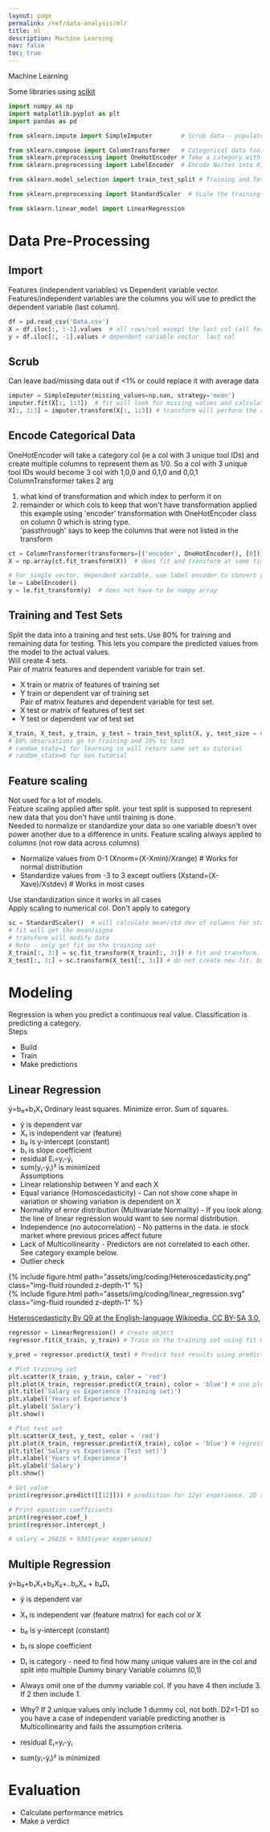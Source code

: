 ```yaml
---
layout: page
permalink: /ref/data-analysis/ml/
title: ml
description: Machine Learning
nav: false
toc: true
---
```


Machine Learning 

Some libraries using [scikit](https://en.wikipedia.org/wiki/Scikit-learn)  

```python
import numpy as np
import matplotlib.pyplot as plt
import pandas as pd

from sklearn.impute import SimpleImputer        # Scrub data - populate empty cells with ave value of col

from sklearn.compose import ColumnTransformer   # Categorical data tool
from sklearn.preprocessing import OneHotEncoder # Take a category with unique vals and create multi bin values (1,0,0 and 0,1,0 etc)
from sklearn.preprocessing import LabelEncoder  # Encode No/Yes into 0,1 

from sklearn.model_selection import train_test_split # Training and Test Sets

from sklearn.preprocessing import StandardScaler  # Scale the training set so data is in the same range

from sklearn.linear_model import LinearRegression
```
# Data Pre-Processing
## Import
Features (independent variables) vs Dependent variable vector.  
Features/independent variables are the columns you will use to predict the dependent variable (last column).  

```python
df = pd.read_csv('Data.csv')
X = df.iloc[:, :-1].values  # all rows/col except the last col (all feature/independent variables )
y = df.iloc[:, -1].values # dependent variable vector. last col
```

## Scrub  
Can leave bad/missing data out if <1% or could replace it with average data  

```python
imputer = SimpleImputer(missing_values=np.nan, strategy='mean')
imputer.fit(X[:, 1:3])  # fit will look for missing values and calculate ave on X col 1,2
X[:, 1:3] = imputer.transform(X[:, 1:3]) # transform will perform the replacement
```  

## Encode Categorical Data  
OneHotEncoder will take a category col (ie a col with 3 unique tool IDs) and create multiple columns to represent them as 1/0.   So a col with 3 unique tool IDs would become 3 col with 1,0,0 and 0,1,0 and 0,0,1  
ColumnTransformer takes 2 arg  
1. what kind of transformation and which index to perform it on  
2. remainder or which cols to keep that won't have transformation applied  
this example using 'encoder' transformation with OneHotEncoder class on column 0 which is string type.  
'passthrough' says to keep the columns that were not listed in the transform   

```python
ct = ColumnTransformer(transformers=[('encoder', OneHotEncoder(), [0])], remainder='passthrough')
X = np.array(ct.fit_transform(X))  # does fit and transform at same time. Must keep X as numpy array

# For single vector, dependent variable, use label encoder to convert yes/no to 0/1 (binary)
le = LabelEncoder()
y = le.fit_transform(y)  # does not have to be numpy array
```

## Training and Test Sets
Split the data into a training and test sets. Use 80% for training and remaining data for testing. This lets you compare the predicted values from the model to the actual values.  
Will create 4 sets.  
Pair of matrix features and dependent variable for train set.   
- X train or matrix of features of training set  
- Y train or dependent var of training set  
Pair of matrix features and dependent variable for test set.   
- X test or matrix of features of test set  
- Y test or dependent var of test set  

```python
X_train, X_test, y_train, y_test = train_test_split(X, y, test_size = 0.2, random_state = 1)
# 80% observations go to training and 20% to test
# random_state=1 for learning so will return same set as tutorial
# random_state=0 for non tutorial
```

## Feature scaling 
Not used for a lot of models.  
Feature scaling applied after split. your test split is supposed to represent new data that you don't have until training is done.  
Needed to normalize or standardize your data so one variable doesn't over power another due to a difference in units. Feature scaling always applied to columns (not row data across columns)  
* Normalize values from 0-1 (Xnorm=(X-Xmin)/Xrange)  # Works for normal distribution  
* Standardize values from -3 to 3 except outliers (Xstand=(X-Xave)/Xstdev)  # Works in most cases   

Use standardization since it works in all cases  
Apply scaling to numerical col.  Don't apply to category   

```python
sc = StandardScaler()  # will calculate mean/std dev of columns for standardization
# fit will get the mean/sigma
# transform will modify data
# Note - only get fit on the training set
X_train[:, 3:] = sc.fit_transform(X_train[:, 3:]) # fit and transform. only apply to numerical col. Not the category in first 3 col
X_test[:, 3:] = sc.transform(X_test[:, 3:]) # do not create new fit. but apply the scalar transform calculated on training set
```

# Modeling  
Regression is when you predict a continuous real value. Classification is predicting a category.  
Steps  
- Build  
- Train  
- Make predictions  

## Linear Regression
ý=b₀+b₁X₁  Ordinary least squares. Minimize error. Sum of squares. 
- ý is dependent var
- X₁ is independent var (feature)
- b₀ is y-intercept (constant)
- b₁ is slope coefficient
- residual Ɛᵢ=yᵢ-ýᵢ 
- sum(yᵢ-ýᵢ)² is minimized  
Assumptions  
- Linear relationship between Y and each X
- Equal variance (Homoscedasticity) - Can not show cone shape in variation or showing variation is dependent on X
- Normality of error distribution (Multivariate Normality) - If you look along the line of linear regression would want to see normal distribution.  
- Independence (no autocorrelation) - No patterns in the data. ie stock market where previous prices affect future  
- Lack of Multicollinearity - Predictors are not correlated to each other. See category example below. 
- Outlier check

<div class="row">
    <div class="col-sm mt-3 mt-md-0">
        {% include figure.html path="assets/img/coding/Heteroscedasticity.png" class="img-fluid rounded z-depth-1" %}
    </div>
    <div class="col-sm mt-3 mt-md-0">
        {% include figure.html path="assets/img/coding/linear_regression.svg" class="img-fluid rounded z-depth-1" %}
    </div>
</div>

[Heteroscedasticity By Q9 at the English-language Wikipedia, CC BY-SA 3.0,](https://commons.wikimedia.org/w/index.php?curid=18064846)

```python
regressor = LinearRegression() # create object
regressor.fit(X_train, y_train) # Train on the training set using fit method

y_pred = regressor.predict(X_test) # Predict test results using predict method.

# Plot training set
plt.scatter(X_train, y_train, color = 'red')
plt.plot(X_train, regressor.predict(X_train), color = 'blue') # use plot to graph function, the regression line
plt.title('Salary vs Experience (Training set)')
plt.xlabel('Years of Experience')
plt.ylabel('Salary')
plt.show()

# Plot test set
plt.scatter(X_test, y_test, color = 'red')
plt.plot(X_train, regressor.predict(X_train), color = 'blue') # regression line between test and train will be the same. Could plot either
plt.title('Salary vs Experience (Test set)')
plt.xlabel('Years of Experience')
plt.ylabel('Salary')
plt.show()

# Get value
print(regressor.predict([[12]])) # prediction for 12yr experience. 2D array

# Print equation coefficients
print(regressor.coef_)
print(regressor.intercept_)

# salary = 26816 + 9345(year experience)

```  
## Multiple Regression  
ý=b₀+b₁X₁+b₂X₂+..bₙXₙ + b₄D₁
- ý is dependent var
- X₁ is independent var (feature matrix) for each col or X
- b₀ is y-intercept (constant)
- b₁ is slope coefficient
- D₁ is category - need to find how many unique values are in the col and split into multiple Dummy binary Variable columns (0,1)
- Always omit one of the dummy variable col. If you have 4 then include 3. If 2 then include 1.  
- Why? If 2 unique values only include 1 dummy col, not both. D2=1-D1 so you have a case of independent variable predicting another is Multicollinearity and fails the assumption criteria.


- residual Ɛᵢ=yᵢ-ýᵢ 
- sum(yᵢ-ýᵢ)² is minimized  

# Evaluation
- Calculate performance metrics
- Make a verdict





